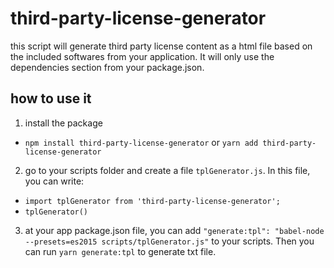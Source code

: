 # third-party-license-generator
this script will generate third party license content as a html file based on the included softwares from your application. It will only use the dependencies section from your package.json.


## how to use it
1. install the package
  - `npm install third-party-license-generator` or `yarn add third-party-license-generator`
2. go to your scripts folder and create a file `tplGenerator.js`. In this file, you can write: 
  - `import tplGenerator from 'third-party-license-generator';`
  - `tplGenerator()`
3. at your app package.json file, you can add `"generate:tpl": "babel-node --presets=es2015 scripts/tplGenerator.js"` to your scripts. Then you can run `yarn generate:tpl` to generate txt file.
